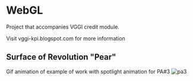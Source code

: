 # WebGL

Project that accompanies VGGI credit module.

Visit vggi-kpi.blogspot.com for more information

## Surface of Revolution "Pear"

Gif animation of example of work with spotlight animation for PA#3
![pa3](https://github.com/twistedmisted/surf-rev-pear/assets/49749263/2751916d-de2f-45c3-8e86-ea887d4999c6)
